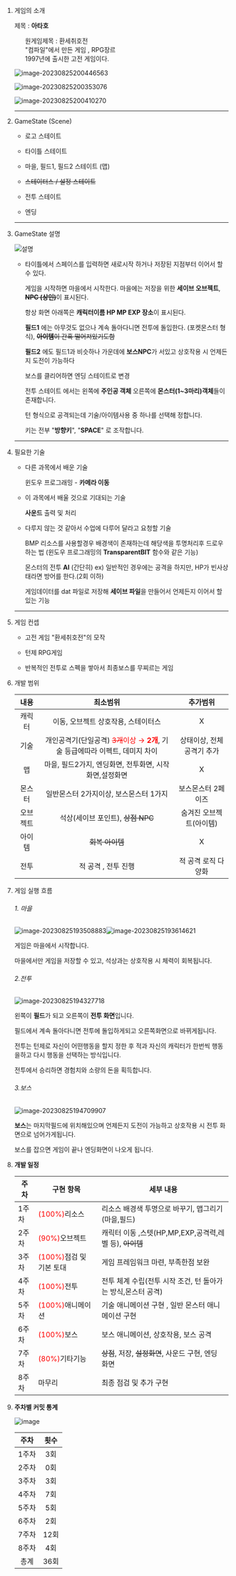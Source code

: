 1. 게임의 소개

   제목 : <strong>아타호</strong> 

   <ul>원게임제목 : 환세취호전</ul>
   <ul>"컴파일"에서 만든 게임 , RPG장르</ul>
   <ul>1997년에 출시한 고전 게임이다.</ul>

   ![image-20230825200446563](C:\Users\gws10\AppData\Roaming\Typora\typora-user-images\image-20230825200446563.png)

   ![image-20230825200353076](C:\Users\gws10\AppData\Roaming\Typora\typora-user-images\image-20230825200353076.png)

   ![image-20230825200410270](C:\Users\gws10\AppData\Roaming\Typora\typora-user-images\image-20230825200410270.png)

   

   ---

2. GameState (Scene)

   - 로고 스테이트

   - 타이틀 스테이트
   - 마을, 필드1, 필드2 스테이트 (맵)
   - ~~스테이터스 / 설정 스테이트~~
   - 전투 스테이트
   - 엔딩

   ---

3. GameState 설명

   <img src="https://user-images.githubusercontent.com/65538479/94275454-f08f2b00-ff81-11ea-8608-0124b998dc21.JPG" alt="설명"  />

   - 타이틀에서 스페이스를 입력하면 새로시작 하거나 저장된 지점부터 이어서 할 수 있다.

     게임을 시작하면  마을에서 시작한다. 마을에는 저장을 위한 **세이브 오브젝트**, ~~**NPC (상인)**~~이 표시된다.

     항상 화면 아래쪽은 **캐릭터이름 HP MP EXP 장소**이 표시된다.

     **필드1** 에는 아무것도 없으나 계속 돌아다니면 전투에 돌입한다. (포켓몬스터 형식), ~~**아이템**이 간혹 떨어져있기도함~~

     **필드2** 에도  필드1과 비슷하나 가운데에 **보스NPC**가 서있고 상호작용 시 언제든지 도전이 가능하다

     보스를 클리어하면 엔딩 스테이트로 변경

     전투 스테이트 에서는 왼쪽에 **주인공 객체** 오른쪽에 **몬스터(1~3마리)객체**들이 존재합니다.

     턴 형식으로 공격되는데 기술/아이템사용 중 하나를 선택해 정합니다.

     키는 전부 "<strong>방향키</strong>", "**SPACE**" 로 조작합니다.

   ---

4. 필요한 기술

   - 다른 과목에서 배운 기술 

     윈도우 프로그래밍 - **카메라 이동**

   - 이 과목에서 배울 것으로 기대되는 기술

     **사운드** 출력 및 처리

   - 다루지 않는 것 같아서 수업에 다루어 달라고 요청할 기술

     BMP 리소스를 사용할경우 배경색이 존재하는데 해당색을 투명처리후 드로우 하는 법 (윈도우 프로그래밍의 **TransparentBIT** 함수와 같은 기능)

     몬스터의 전투 **AI** (간단히) ex) 일반적인 경우에는 공격을 하지만, HP가 빈사상태라면 방어를 한다.(2회 이하)

     게임데이터를 dat 파일로 저장해 **세이브 파일**을 만들어서 언제든지 이어서 할 있는 기능
   
   ------
   
5. 게임 컨셉

   + 고전 게임 "환세취호전"의 모작

   + 턴제 RPG게임

   + 반복적인 전투로 스펙을 쌓아서 최종보스를 무찌르는 게임

     

6. 개발 범위

   |   내용   |                           최소범위                           |         추가범위          |
   | :------: | :----------------------------------------------------------: | :-----------------------: |
   |  캐릭터  |             이동, 오브젝트 상호작용, 스테이터스              |             X             |
   |   기술   | 개인공격기(단일공격) <span style="color:red">~~3개~~이상 → **2개**</span>, 기술 등급에따라 이펙트, 데미지 차이 | 상태이상, 전체공격기 추가 |
   |    맵    |    마을, 필드2가지, 엔딩화면, 전투화면, 시작화면,설정화면    |             X             |
   |  몬스터  |            일반몬스터 2가지이상, 보스몬스터 1가지            |    보스몬스터 2페이즈     |
   | 오브젝트 |              석상(세이브 포인트), ~~상점 NPC~~               |  숨겨진 오브젝트(아이템)  |
   |  아이템  |                       ~~회복 아이템~~                        |             X             |
   |   전투   |                     적 공격 , 전투 진행                      |    적 공격 로직 다양화    |

7. 게임 실행 흐름

   ###### 1. 마을

   ![image-20230825193508883](C:\Users\gws10\AppData\Roaming\Typora\typora-user-images\image-20230825193508883.png)![image-20230825193614621](C:\Users\gws10\AppData\Roaming\Typora\typora-user-images\image-20230825193614621.png)

   게임은 마을에서 시작합니다. 

   마을에서만 게임을 저장할 수 있고, 석상과는 상호작용 시 체력이 회복됩니다.

   

   ######  2.전투

   ![image-20230825194327718](C:\Users\gws10\AppData\Roaming\Typora\typora-user-images\image-20230825194327718.png)

   왼쪽이 **필드**가 되고 오른쪽이 **전투 화면**입니다.

   필드에서 계속 돌아다니면 전투에 돌입하게되고 오른쪽화면으로 바뀌게됩니다.

   전투는 턴제로 자신이 어떤행동을 할지 정한 후 적과 자신의 캐릭터가 한번씩 행동을하고 다시 행동을 선택하는 방식입니다.

   전투에서 승리하면 경험치와 소량의 돈을 획득합니다.

   

   ###### 	3.보스

   ![image-20230825194709907](C:\Users\gws10\AppData\Roaming\Typora\typora-user-images\image-20230825194709907.png)

   **보스**는 마지막필드에 위치해있으며 언제든지 도전이 가능하고 상호작용 시 전투 화면으로 넘어가게됩니다.

   보스를 잡으면 게임이 끝나 엔딩화면이 나오게 됩니다.

   

8. **개발 일정**

   | 주차  | 구현 항목                                              | 세부 내용                                                    |
   | ----- | ------------------------------------------------------ | ------------------------------------------------------------ |
   | 1주차 | <span style="color:red">(100%)</span>리소스            | 리소스 배경색 투명으로 바꾸기, 맵그리기(마을,필드)           |
   | 2주차 | <span style="color:red">(90%)</span>오브젝트           | 캐릭터 이동 ,스텟(HP,MP,EXP,공격력,레벨 등), ~~아이템~~      |
   | 3주차 | <span style="color:red">(100%)</span>점검 및 기본 토대 | 게임 프레임워크 마련,  부족한점 보완                         |
   | 4주차 | <span style="color:red">(100%)</span>전투              | 전투 체계 수립(전투 시작 조건, 턴 돌아가는 방식,몬스터 공격) |
   | 5주차 | <span style="color:red">(100%)</span>애니메이션        | 기술 애니메이션 구현 , 일반 몬스터 애니메이션 구현           |
   | 6주차 | <span style="color:red">(100%)</span>보스              | 보스 애니메이션, 상호작용, 보스 공격                         |
   | 7주차 | <span style="color:red">(80%)</span>기타기능           | ~~상점~~, 저장, ~~설정화면~~, 사운드 구현, 엔딩 화면         |
   | 8주차 | 마무리                                                 | 최종 점검 및 추가 구현                                       |

   
   
9. **주차별 커밋 통계**

   ![image](https://user-images.githubusercontent.com/65538479/101104118-c2773880-360d-11eb-897c-09e1903fecf1.png)

   | 주차  | 횟수 |
   | :---: | :--: |
   | 1주차 | 3회  |
   | 2주차 | 0회  |
   | 3주차 | 3회  |
   | 4주차 | 7회  |
   | 5주차 | 5회  |
   | 6주차 | 2회  |
   | 7주차 | 12회 |
   | 8주차 | 4회  |
   | 총계  | 36회 |

   

